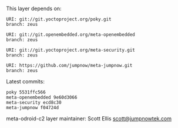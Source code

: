 This layer depends on:

    URI: git://git.yoctoproject.org/poky.git
    branch: zeus

    URI: git://git.openembedded.org/meta-openembedded
    branch: zeus

    URI: git://git.yoctoproject.org/meta-security.git
    branch: zeus

    URI: https://github.com/jumpnow/meta-jumpnow.git
    branch: zeus

Latest commits:

    poky 5531ffc566
    meta-openembedded 9e60d3066
    meta-security ecd8c30
    meta-jumpnow f04724d

meta-odroid-c2 layer maintainer: Scott Ellis <scott@jumpnowtek.com>
